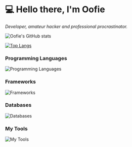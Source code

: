 # :computer: Hello there, I'm Oofie

*Developer, amateur hacker and professional procrastinator.*

![Oofie's GitHub stats](https://github-readme-stats.vercel.app/api?username=OofieTheDev&count_private=true&show_icons=true&theme=tokyonight)

[![Top Langs](https://github-readme-stats.vercel.app/api/top-langs/?username=OofieTheDev&theme=tokyonight)](https://github.com/OofieTheDev/github-readme-stats)

### Programming Languages
![Programming Languages](https://skillicons.dev/icons?i=c,cpp,py,js,nodejs,html,css,bash)

### Frameworks
![Frameworks](https://skillicons.dev/icons?i=sass,tailwind,bootstrap,jquery,express,react)

### Databases
![Databases](https://skillicons.dev/icons?i=mysql,mongodb,firebase)

### My Tools
![My Tools](https://skillicons.dev/icons?i=github,linux,vscode)


